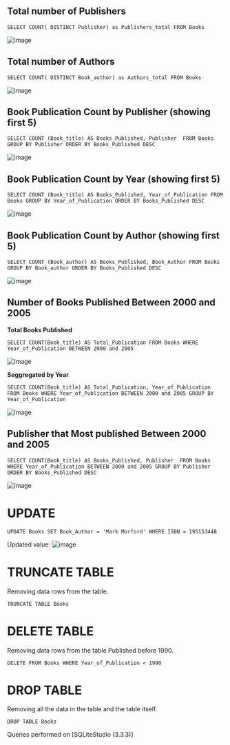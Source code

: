 ## Total number of Publishers
`SELECT COUNT( DISTINCT Publisher) as Publishers_total
FROM Books`

![image](https://user-images.githubusercontent.com/108747030/189496758-ae03cdd3-8a64-4034-beb1-0754e2ef64a9.png)

## Total number of Authors
`SELECT COUNT( DISTINCT Book_author) as Authors_total
FROM Books`

![image](https://user-images.githubusercontent.com/108747030/189496735-5f14ef5e-1074-46c5-b350-83e9728a6569.png)

## Book Publication Count by Publisher (showing first 5)
`SELECT COUNT (Book_title) AS Books_Published, Publisher 
FROM Books 
GROUP BY Publisher ORDER BY Books_Published DESC`

![image](https://user-images.githubusercontent.com/108747030/189618598-dc52a6f1-49a2-4cdd-bfbd-12a2e51ece56.png)

## Book Publication Count by Year (showing first 5)
`SELECT COUNT (Book_title) AS Books_Published, Year_of_Publication
FROM Books
GROUP BY Year_of_Publication
ORDER BY Books_Published DESC`

![image](https://user-images.githubusercontent.com/108747030/189618475-5acc9177-ff86-4ac5-934f-229de514ce3d.png)

## Book Publication  Count by Author (showing first 5)
`SELECT COUNT (Book_author) AS Books_Published, Book_Author
FROM Books
GROUP BY Book_author
ORDER BY Books_Published DESC`

![image](https://user-images.githubusercontent.com/108747030/189619129-7cfee716-1d6e-40f9-8ac7-256fdc20271a.png)

## Number of Books Published Between 2000 and 2005

**Total Books Published**

`SELECT COUNT(Book_title) AS Total_Publication
FROM Books
WHERE Year_of_Publication BETWEEN 2000 and 2005`

![image](https://user-images.githubusercontent.com/108747030/189616496-59fa6376-be61-4b61-9174-8a68d2b1dea4.png)

**Seggregated by Year**

`SELECT COUNT(Book_title) AS Total_Publication, Year_of_Publication
FROM Books
WHERE Year_of_Publication BETWEEN 2000 and 2005
GROUP BY Year_of_Publication`

![image](https://user-images.githubusercontent.com/108747030/189546605-0c53b3b4-6d0a-484a-8d8b-a528a367aac4.png)


## Publisher that Most published Between 2000 and 2005

`SELECT COUNT(Book_title) AS Books_Published, Publisher 
FROM Books
WHERE Year_of_Publication BETWEEN 2000 and 2005
GROUP BY Publisher 
ORDER BY Books_Published DESC`

![image](https://user-images.githubusercontent.com/108747030/189620804-89c13656-3b2f-413e-ba84-2f0420e8e42d.png)


# UPDATE
`UPDATE Books
SET Book_Author = 'Mark Morford'
WHERE ISBN = 195153448`

Updated value:
![image](https://user-images.githubusercontent.com/108747030/189623051-06ae3174-d8b6-48cb-9b31-3eae8d160457.png)

# TRUNCATE TABLE
Removing data rows from the table.

`TRUNCATE TABLE Books`

# DELETE TABLE
Removing data rows from the table Published before 1990.

`DELETE FROM Books
WHERE Year_of_Publication < 1990`

# DROP TABLE
Removing all the data in the table and the table itself.

`DROP TABLE Books`


Queries performed on [SQLiteStudio (3.3.3)]
